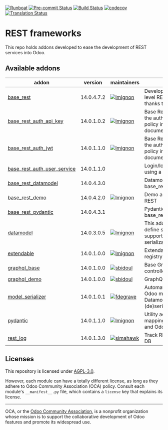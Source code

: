 
[![Runboat](https://img.shields.io/badge/runboat-Try%20me-875A7B.png)](https://runboat.odoo-community.org/builds?repo=OCA/rest-framework&target_branch=14.0)
[![Pre-commit Status](https://github.com/OCA/rest-framework/actions/workflows/pre-commit.yml/badge.svg?branch=14.0)](https://github.com/OCA/rest-framework/actions/workflows/pre-commit.yml?query=branch%3A14.0)
[![Build Status](https://github.com/OCA/rest-framework/actions/workflows/test.yml/badge.svg?branch=14.0)](https://github.com/OCA/rest-framework/actions/workflows/test.yml?query=branch%3A14.0)
[![codecov](https://codecov.io/gh/OCA/rest-framework/branch/14.0/graph/badge.svg)](https://codecov.io/gh/OCA/rest-framework)
[![Translation Status](https://translation.odoo-community.org/widgets/rest-framework-14-0/-/svg-badge.svg)](https://translation.odoo-community.org/engage/rest-framework-14-0/?utm_source=widget)

<!-- /!\ do not modify above this line -->

# REST frameworks

This repo holds addons developed to ease the development of REST services into Odoo.

<!-- /!\ do not modify below this line -->

<!-- prettier-ignore-start -->

[//]: # (addons)

Available addons
----------------
addon | version | maintainers | summary
--- | --- | --- | ---
[base_rest](base_rest/) | 14.0.4.7.2 | [![lmignon](https://github.com/lmignon.png?size=30px)](https://github.com/lmignon) | Develop your own high level REST APIs for Odoo thanks to this addon.
[base_rest_auth_api_key](base_rest_auth_api_key/) | 14.0.1.0.2 | [![lmignon](https://github.com/lmignon.png?size=30px)](https://github.com/lmignon) | Base Rest: Add support for the auth_api_key security policy into the openapi documentation
[base_rest_auth_jwt](base_rest_auth_jwt/) | 14.0.1.1.0 | [![lmignon](https://github.com/lmignon.png?size=30px)](https://github.com/lmignon) | Base Rest: Add support for the auth_jwt security policy into the openapi documentation
[base_rest_auth_user_service](base_rest_auth_user_service/) | 14.0.1.1.0 |  | Login/logout from session using a REST call
[base_rest_datamodel](base_rest_datamodel/) | 14.0.4.3.0 |  | Datamodel binding for base_rest
[base_rest_demo](base_rest_demo/) | 14.0.4.2.0 | [![lmignon](https://github.com/lmignon.png?size=30px)](https://github.com/lmignon) | Demo addon for Base REST
[base_rest_pydantic](base_rest_pydantic/) | 14.0.4.3.1 |  | Pydantic binding for base_rest
[datamodel](datamodel/) | 14.0.3.0.5 | [![lmignon](https://github.com/lmignon.png?size=30px)](https://github.com/lmignon) | This addon allows you to define simple data models supporting serialization/deserialization
[extendable](extendable/) | 14.0.1.0.0 | [![lmignon](https://github.com/lmignon.png?size=30px)](https://github.com/lmignon) | Extendable classes registry loader for Odoo
[graphql_base](graphql_base/) | 14.0.1.0.0 | [![sbidoul](https://github.com/sbidoul.png?size=30px)](https://github.com/sbidoul) | Base GraphQL/GraphiQL controller
[graphql_demo](graphql_demo/) | 14.0.1.0.0 | [![sbidoul](https://github.com/sbidoul.png?size=30px)](https://github.com/sbidoul) | GraphQL Demo
[model_serializer](model_serializer/) | 14.0.1.0.1 | [![fdegrave](https://github.com/fdegrave.png?size=30px)](https://github.com/fdegrave) | Automatically translate Odoo models into Datamodels for (de)serialization
[pydantic](pydantic/) | 14.0.1.1.0 | [![lmignon](https://github.com/lmignon.png?size=30px)](https://github.com/lmignon) | Utility addon to ease mapping between Pydantic and Odoo models
[rest_log](rest_log/) | 14.0.1.3.0 | [![simahawk](https://github.com/simahawk.png?size=30px)](https://github.com/simahawk) | Track REST API calls into DB

[//]: # (end addons)

<!-- prettier-ignore-end -->

## Licenses

This repository is licensed under [AGPL-3.0](LICENSE).

However, each module can have a totally different license, as long as they adhere to Odoo Community Association (OCA)
policy. Consult each module's `__manifest__.py` file, which contains a `license` key
that explains its license.

----
OCA, or the [Odoo Community Association](http://odoo-community.org/), is a nonprofit
organization whose mission is to support the collaborative development of Odoo features
and promote its widespread use.
